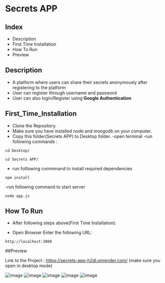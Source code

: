 # Secrets APP

## Index
- Description
- First Time Installation
- How To Run
- Preview

## Description
- A platform where users can share their secrets anonymously after registering to the platform
- User can register through username and password
- User can also login/Register using **Google Authentication**

## First_Time_Installation
- Clone the Repository.
- Make sure you have installed node and mongodb on your computer.
- Copy this folder(Secrets APP) to Desktop folder.
-open terminal
-run following commands :
```
cd Desktop/
```
```
cd Secrets APP/
```

- run folllowing commmand to install required dependencies
```
npm install 
```




-run following command to start server
```
node app.js
```


## How To Run
- After following steps above(First Time Installation).

- Open Browser Enter the following URL:
```
http://localhost:3000
```
##Preview

Link to the Project : https://secrets-app-h2di.onrender.com/
(make sure you open in desktop mode)

![image](https://github.com/shreyashgawande/Secrets-App/assets/110779597/5a32c47f-d13a-4d4f-8e84-edd8189e36d9)
![image](https://github.com/shreyashgawande/Secrets-App/assets/110779597/ab71b0c2-f695-4de6-8074-5c641500ee2e)
![image](https://github.com/shreyashgawande/Secrets-App/assets/110779597/1439409c-0d44-46b8-8ea6-249642a3a07f)
![image](https://github.com/shreyashgawande/Secrets-App/assets/110779597/814ec586-c583-4aaa-82af-eef6a7807335)
![image](https://github.com/shreyashgawande/Secrets-App/assets/110779597/eae8fa0d-d053-4f53-bbeb-cfd085f72d74)








 

